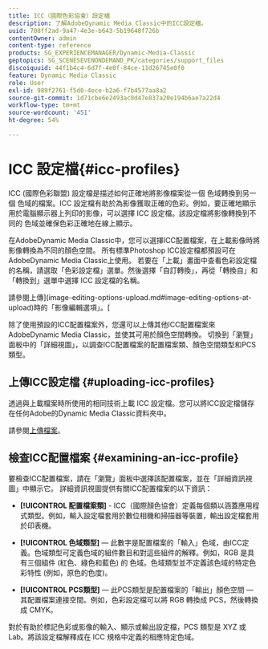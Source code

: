 ```yaml
---
title: ICC（國際色彩協會）設定檔
description: 了解AdobeDynamic Media Classic中的ICC設定檔。
uuid: 708ff2ad-9a47-4e3e-b643-5b19648f726b
contentOwner: admin
content-type: reference
products: SG_EXPERIENCEMANAGER/Dynamic-Media-Classic
geptopics: SG_SCENESEVENONDEMAND_PK/categories/support_files
discoiquuid: 44f1b4c4-6d7f-4e0f-84ce-11d26745e0f0
feature: Dynamic Media Classic
role: User
exl-id: 989f2761-f5d0-4ece-b2a6-f7b4577aa8a2
source-git-commit: 1d71cbe6e2493ac8d47e837a20e194b6ae7a22d4
workflow-type: tm+mt
source-wordcount: '451'
ht-degree: 54%

---
```


# ICC 設定檔{#icc-profiles}

ICC (國際色彩聯盟) 設定檔是描述如何正確地將影像檔案從一個 色域轉換到另一個 色域的檔案。ICC 設定檔有助於為影像獲取正確的色彩。例如，要正確地顯示用於電腦顯示器上列印的影像，可以選擇 ICC 設定檔。該設定檔將影像轉換到不同的 色域並確保色彩正確地在線上顯示。

在AdobeDynamic Media Classic中，您可以選擇ICC配置檔案，在上載影像時將影像轉換為不同的顏色空間。 所有標準Photoshop ICC設定檔都預設可在AdobeDynamic Media Classic上使用。 若要在「上載」畫面中查看色彩設定檔的名稱，請選取「色彩設定檔」選單。然後選擇「自訂轉換」，再從「轉換自」和「轉換到」選單中選擇 ICC 設定檔的名稱。

請參閱上傳](image-editing-options-upload.md#image-editing-options-at-upload)時的「影像編輯選項」。[

除了使用預設的ICC配置檔案外，您還可以上傳其他ICC配置檔案來AdobeDynamic Media Classic，並使其可用於顏色空間轉換。 切換到「瀏覽」面板中的「詳細視圖」，以調查ICC配置檔案的配置檔案類、顏色空間類型和PCS類型。

## 上傳ICC設定檔 {#uploading-icc-profiles}

透過與上載檔案時所使用的相同技術上載 ICC 設定檔。您可以將ICC設定檔儲存在任何Adobe的Dynamic Media Classic資料夾中。

請參閱[上傳檔案](uploading-files.md#uploading_your_files)。

## 檢查ICC配置檔案 {#examining-an-icc-profile}

要檢查ICC配置檔案，請在「瀏覽」面板中選擇該配置檔案，並在「詳細資訊視圖」中顯示它。 詳細資訊視圖提供有關ICC配置檔案的以下資訊：

* **[!UICONTROL 配置檔案類]**  - ICC（國際顏色協會）定義每個類以涵蓋應用程式類型。例如，輸入設定檔套用於數位相機和掃描器等裝置，輸出設定檔套用於印表機。

* **[!UICONTROL 色域類型]**  — 此數字是配置檔案的「輸入」色域，由ICC定義。色域類型可定義色域的組件數目和對這些組件的解釋。例如，RGB 是具有三個組件 (紅色、綠色和藍色) 的 色域。色域類型並不定義該色域的特定色彩特性 (例如，原色的色度)。

* **[!UICONTROL PCS類型]**  — 此PCS類型是配置檔案的「輸出」顏色空間 — 其配置檔案連接空間。例如，色彩設定檔可以將 RGB 轉換成 PCS，然後轉換成 CMYK。

對於有助於標記色彩或影像的輸入、顯示或輸出設定檔，PCS 類型是 XYZ 或 Lab。將該設定檔解釋成在 ICC 規格中定義的相應特定色域。
